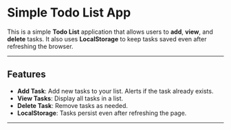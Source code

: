 # Simple Todo List App

This is a simple **Todo List** application that allows users to **add**, **view**, and **delete** tasks. It also uses **LocalStorage** to keep tasks saved even after refreshing the browser.  

---

## Features

- **Add Task**: Add new tasks to your list. Alerts if the task already exists.  
- **View Tasks**: Display all tasks in a list.  
- **Delete Task**: Remove tasks as needed.  
- **LocalStorage**: Tasks persist even after refreshing the page.  

---

